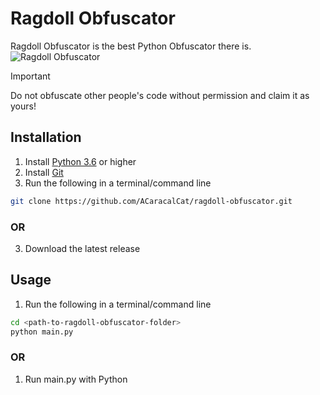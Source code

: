 # Ragdoll Obfuscator

Ragdoll Obfuscator is the best Python Obfuscator there is.
![Ragdoll Obfuscator](logo.png)
> [!IMPORTANT]
> Do not obfuscate other people's code without permission and claim it as yours! 

## Installation

1. Install [Python 3.6](https://www.python.org/downloads/) or higher
2. Install [Git](https://git-scm.com/)
3. Run the following in a terminal/command line
```bash
git clone https://github.com/ACaracalCat/ragdoll-obfuscator.git
```
### OR
3. Download the latest release
## Usage
1. Run the following in a terminal/command line
```bash
cd <path-to-ragdoll-obfuscator-folder>
python main.py
```
### OR
1. Run main.py with Python
